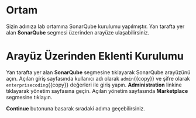 # Ortam

Sizin adınıza lab ortamına SonarQube kurulumu yapılmıştır. Yan tarafta yer alan **SonarQube** segmesi üzerinden arayüze ulaşabilirsiniz.

# Arayüz Üzerinden Eklenti Kurulumu

Yan tarafta yer alan **SonarQube** segmesine tıklayarak SonarQube arayüzünü açın. Açılan giriş sayfasında kullanıcı adı olarak `admin`{{copy}} ve şifre olarak `enterprisecoding`{{copy}} değerleri ile giriş yapın. **Administration** linkine tıklayarak yönetim sayfasına geçin. Açılan yönetim sayfasında **Marketplace** segmesine tıklayın.

**Continue** butonuna basarak sıradaki adıma geçebilirsiniz.
